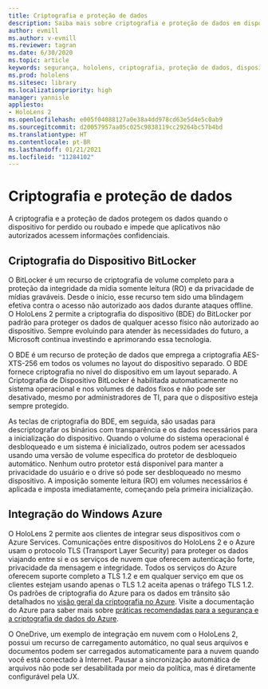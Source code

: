 ```yaml
---
title: Criptografia e proteção de dados
description: Saiba mais sobre criptografia e proteção de dados em dispositivos HoloLens 2, incluindo integração com o BitLocker e o Azure.
author: evmill
ms.author: v-evmill
ms.reviewer: tagran
ms.date: 6/30/2020
ms.topic: article
keywords: segurança, hololens, criptografia, proteção de dados, dispositivo BitLocker, BitLocker, criptografia BitLocker, integração com o Azure
ms.prod: hololens
ms.sitesec: library
ms.localizationpriority: high
manager: yannisle
appliesto:
- HoloLens 2
ms.openlocfilehash: e005f04088127a0e38a4dd978cd63e5d4e5c0ab9
ms.sourcegitcommit: d20057957aa05c025c9838119cc29264bc57b4bd
ms.translationtype: HT
ms.contentlocale: pt-BR
ms.lasthandoff: 01/21/2021
ms.locfileid: "11284102"
---
```

# Criptografia e proteção de dados

A criptografia e a proteção de dados protegem os dados quando o dispositivo for perdido ou roubado e impede que aplicativos não autorizados acessem informações confidenciais.

## Criptografia do Dispositivo BitLocker

O BitLocker é um recurso de criptografia de volume completo para a proteção da integridade da mídia somente leitura (RO) e da privacidade de mídias graváveis.  Desde o início, esse recurso tem sido uma blindagem efetiva contra o acesso não autorizado aos dados durante ataques offline. O HoloLens 2 permite a criptografia do dispositivo (BDE) do BitLocker por padrão para proteger os dados de qualquer acesso físico não autorizado ao dispositivo. Sempre evoluindo para atender às necessidades do futuro, a Microsoft continua investindo e aprimorando essa tecnologia.

O BDE é um recurso de proteção de dados que emprega a criptografia AES-XTS-256 em todos os volumes no layout do dispositivo separado. O BDE fornece criptografia no nível do dispositivo em um layout separado. A Criptografia de Dispositivo BitLocker é habilitada automaticamente no sistema operacional e nos volumes de dados fixos e não pode ser desativado, mesmo por administradores de TI, para que o dispositivo esteja sempre protegido.

As teclas de criptografia do BDE, em seguida, são usadas para descriptografar os binários com transparência e os dados necessários para a inicialização do dispositivo. Quando o volume do sistema operacional é desbloqueado e um sistema é inicializado, outros podem ser acessados usando uma versão de volume específica do protetor de desbloqueio automático. Nenhum outro protetor está disponível para manter a privacidade do usuário e o drive só pode ser desbloqueado no mesmo dispositivo. A imposição somente leitura (RO) em volumes necessários é aplicada e imposta imediatamente, começando pela primeira inicialização.

## Integração do Windows Azure 

O HoloLens 2 permite aos clientes de integrar seus dispositivos com o Azure Services. Comunicações entre dispositivos do HoloLens 2 e o Azure usam o protocolo TLS (Transport Layer Security) para proteger os dados viajando entre si e os serviços de nuvem que oferecem autenticação forte, privacidade da mensagem e integridade. Todos os serviços do Azure oferecem suporte completo a TLS 1.2 e em qualquer serviço em que os clientes estejam usando apenas o TLS 1.2 aceita apenas o tráfego TLS 1.2. Os padrões de criptografia do Azure para os dados em trânsito são detalhados no [visão geral da criptografia no Azure](https://docs.microsoft.com/azure/security/fundamentals/encryption-overview). Visite a documentação do Azure para saber mais sobre [práticas recomendadas para a segurança e a criptografia de dados do Azure](https://docs.microsoft.com/azure/security/fundamentals/data-encryption-best-practices). 

O OneDrive, um exemplo de integração em nuvem com o HoloLens 2, possui um recurso de carregamento automático, no qual seus arquivos e documentos podem ser carregados automaticamente para a nuvem quando você está conectado à Internet. Pausar a sincronização automática de arquivos não pode ser desabilitada por meio da política, mas é diretamente configurável pela UX. 
